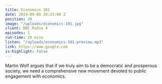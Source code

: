 ```yaml
---
title: Economics 101
date: 2019-09-05 20:23:00 Z
position: 20
image: "/uploads/economics-101.jpg"
client: BBC Radio 4
episodes: 1
run-time: 28 mins
listen: "/uploads/economics-101-preview.mp3"
link: https://www.google.com
is-highlight: false
---
```


Martin Wolf argues that if we truly aim to be a democratic and prosperous society, we need a comprehensive new movement devoted to public engagement with economics.